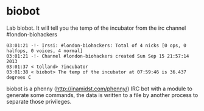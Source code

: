 biobot
======

Lab biobot. It will tell you the temp of the incubator from the irc channel #london-biohackers

    03:01:21 -!- Irssi: #london-biohackers: Total of 4 nicks [0 ops, 0 halfops, 0 voices, 4 normal]
    03:01:21 -!- Channel #london-biohackers created Sun Sep 15 21:57:14 2013
    03:01:37 < tolland> ?incubator
    03:01:38 < biobot> The temp of the incubator at 07:59:46 is 36.437 degrees C


biobot is a phenny (http://inamidst.com/phenny/) IRC bot with a module to generate some commands, the data is written to a file by another process to separate those privileges.

